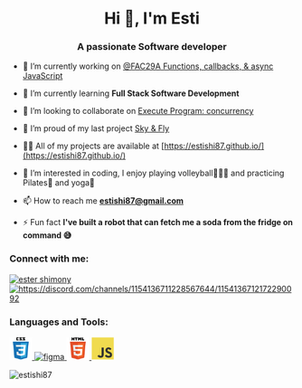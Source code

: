 <h1 align="center">Hi 👋, I'm Esti</h1>
<h3 align="center">A passionate Software developer</h3>

- 🔭 I’m currently working on [@FAC29A Functions, callbacks, & async JavaScript](https://learn.foundersandcoders.com/workshops/functions-callbacks-async/)

- 🌱 I’m currently learning **Full Stack Software Development**

- 👯 I’m looking to collaborate on [Execute Program: concurrency](https://www.executeprogram.com/courses/javascript-concurrency)

- 🙌 I’m proud of my last project [Sky & Fly](https://fac29a.github.io/sky-fly/)

- 👨‍💻 All of my projects are available at [https://estishi87.github.io/](https://estishi87.github.io/)

- 👀 I’m interested in coding, I enjoy playing volleyball🏐🤾‍♀️ and practicing Pilates💪 and yoga🧘

- 📫 How to reach me **estishi87@gmail.com**

- ⚡ Fun fact **I've built a robot that can fetch me a soda from the fridge on command 😅**

<h3 align="left">Connect with me:</h3>
<p align="left">
<a href="https://www.linkedin.com/in/ester-shimony/" target="blank"><img align="center" src="https://raw.githubusercontent.com/rahuldkjain/github-profile-readme-generator/master/src/images/icons/Social/linked-in-alt.svg" alt="ester shimony" height="30" width="40" /></a>
<a href="https://discord.gg/https://discord.com/channels/1154136711228567644/1154136712172290092" target="blank"><img align="center" src="https://raw.githubusercontent.com/rahuldkjain/github-profile-readme-generator/master/src/images/icons/Social/discord.svg" alt="https://discord.com/channels/1154136711228567644/1154136712172290092" height="30" width="40" /></a>
</p>

<h3 align="left">Languages and Tools:</h3>
<p align="left"> <a href="https://www.w3schools.com/css/" target="_blank" rel="noreferrer"> <img src="https://raw.githubusercontent.com/devicons/devicon/master/icons/css3/css3-original-wordmark.svg" alt="css3" width="40" height="40"/> </a> <a href="https://www.figma.com/" target="_blank" rel="noreferrer"> <img src="https://www.vectorlogo.zone/logos/figma/figma-icon.svg" alt="figma" width="40" height="40"/> </a> <a href="https://www.w3.org/html/" target="_blank" rel="noreferrer"> <img src="https://raw.githubusercontent.com/devicons/devicon/master/icons/html5/html5-original-wordmark.svg" alt="html5" width="40" height="40"/> </a> <a href="https://developer.mozilla.org/en-US/docs/Web/JavaScript" target="_blank" rel="noreferrer"> <img src="https://raw.githubusercontent.com/devicons/devicon/master/icons/javascript/javascript-original.svg" alt="javascript" width="40" height="40"/> </a> </p>

<p><img align="center" src="https://github-readme-stats.vercel.app/api/top-langs?username=estishi87&show_icons=true&locale=en&layout=compact" alt="estishi87" /></p>
